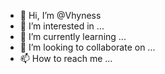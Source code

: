 - 👋 Hi, I’m @Vhyness
- 👀 I’m interested in ...
- 🌱 I’m currently learning ...
- 💞️ I’m looking to collaborate on ...
- 📫 How to reach me ...

<!---
Vhyness/Vhyness is a ✨ special ✨ repository because its `README.md` (this file) appears on your GitHub profile.
You can click the Preview link to take a look at your changes.
--->
